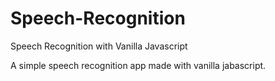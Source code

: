 # Speech-Recognition
Speech Recognition with Vanilla Javascript

A simple speech recognition app made with vanilla jabascript.

